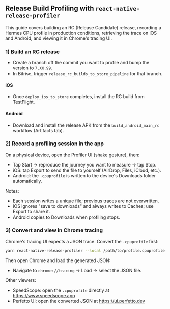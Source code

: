 ## Release Build Profiling with `react-native-release-profiler`

This guide covers building an RC (Release Candidate) release, recording a Hermes CPU profile in production conditions, retrieving the trace on iOS and Android, and viewing it in Chrome's tracing UI.

### 1) Build an RC release

- Create a branch off the commit you want to profile and bump the version to `7.XX.99`.
- In Bitrise, trigger `release_rc_builds_to_store_pipeline` for that branch.

#### iOS

- Once `deploy_ios_to_store` completes, install the RC build from TestFlight.

#### Android

- Download and install the release APK from the `build_android_main_rc` workflow (Artifacts tab).

### 2) Record a profiling session in the app

On a physical device, open the Profiler UI (shake gesture), then:

- Tap Start → reproduce the journey you want to measure → tap Stop.
- iOS: tap Export to send the file to yourself (AirDrop, Files, iCloud, etc.).
- Android: the `.cpuprofile` is written to the device's Downloads folder automatically.

Notes:

- Each session writes a unique file; previous traces are not overwritten.
- iOS ignores "save to downloads" and always writes to Caches; use Export to share it.
- Android copies to Downloads when profiling stops.

### 3) Convert and view in Chrome tracing

Chrome's tracing UI expects a JSON trace. Convert the `.cpuprofile` first:

```bash
yarn react-native-release-profiler --local /path/to/profile.cpuprofile
```

Then open Chrome and load the generated JSON:

- Navigate to `chrome://tracing` → Load → select the JSON file.

Other viewers:

- SpeedScope: open the `.cpuprofile` directly at https://www.speedscope.app
- Perfetto UI: open the converted JSON at https://ui.perfetto.dev
